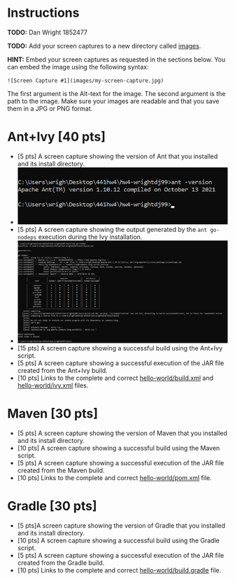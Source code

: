 # Instructions
**TODO:** Dan Wright 1852477

**TODO:** Add your screen captures to a new directory called [images](images).

**HINT:** Embed your screen captures as requested in the sections below. You can embed the image using the following syntax:

```
![Screen Capture #1](images/my-screen-capture.jpg)
```

The first argument is the Alt-text for the image. The second argument is the path to the image. Make sure your images are readable and that you save them in a JPG or PNG format.

# Ant+Ivy [40 pts]
- [5 pts] A screen capture showing the version of Ant that you installed and its install directory.
- ![Screen Capture #1](images/ant-version.png) 
- [5 pts] A screen capture showing the output generated by the `ant go-nodeps` execution during the Ivy installation.
- ![Screen Capture #2](images/ant-go-nodeps.png)
- [15 pts] A screen capture showing a successful build using the Ant+Ivy script.
- [5 pts] A screen capture showing a successful execution of the JAR file created from the Ant+Ivy build.
- [10 pts] Links to the complete and correct [hello-world/build.xml](hello-world/build.xml) and [hello-world/ivy.xml](hello-world/ivy.xml) files.

# Maven [30 pts]
- [5 pts] A screen capture showing the version of Maven that you installed and its install directory.
- [10 pts] A screen capture showing a successful build using the Maven script.
- [5 pts] A screen capture showing a successful execution of the JAR file created from the Maven build.
- [10 pts] Links to the complete and correct [hello-world/pom.xml](hello-world/pom.xml) file.

# Gradle [30 pts]
- [5 pts]A screen capture showing the version of Gradle that you installed and its install directory.
- [10 pts] A screen capture showing a successful build using the Gradle script.
- [5 pts] A screen capture showing a successful execution of the JAR file created from the Gradle build.
- [10 pts] Links to the complete and correct [hello-world/build.gradle](hello-world/build.gradle) file.
